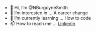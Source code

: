 - 👋 Hi, I’m @NBurgoyneSmith
- 👀 I’m interested in ... A career change
- 🌱 I’m currently learning ... How to code
- 📫 How to reach me ... <a href="http://www.linkedin.com/in/natasha-burgoyne-smith-101">
        Linkedin
      </a>

<!---
NBurgoyneSmith/NBurgoyneSmith is a ✨ special ✨ repository because its `README.md` (this file) appears on your GitHub profile.
You can click the Preview link to take a look at your changes.
--->

